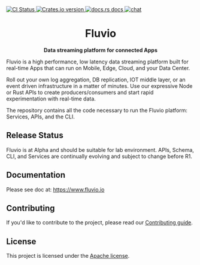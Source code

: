 <div>
   <!-- CI status -->
  <a href="https://github.com/infinyon/fluvio/actions">
    <img src="https://github.com/infinyon/fluvio/workflows/CI/badge.svg"
      alt="CI Status" />
  </a>
  <a href="https://crates.io/crates/fluvio">
    <img src="https://img.shields.io/crates/v/fluvio?style=flat-square"
    alt="Crates.io version" />
  </a>
   <!-- docs.rs docs -->
  <a href="https://docs.rs/fluvio">
    <img src="https://img.shields.io/badge/docs-latest-blue.svg?style=flat-square"
      alt="docs.rs docs" />
  </a>

  <a href="https://discordapp.com/invite/bBG2dTz">
    <img src="https://img.shields.io/discord/695712741381636168.svg?logo=discord&style=flat-square"
      alt="chat" />
  </a>
</div>



<h1 align="center">Fluvio</h1>
<div align="center">
 <strong>
   Data streaming platform for connected Apps
 </strong>
</div>



Fluvio is a high performance, low latency data streaming platform built for real-time Apps that can run on Mobile, Edge, Cloud, and your Data Center.

Roll out your own log aggregation, DB replication, IOT middle layer, or an event driven infrastructure in a matter of minutes. Use our expressive Node or Rust APIs to create producers/consumers and start rapid experimentation with real-time data.

The repository contains all the code necessary to run the Fluvio platform: Services, APIs, and the CLI.



## Release Status
Fluvio is at Alpha and should be suitable for lab environment. APIs, Schema, CLI, and Services are continually evolving and subject to change before R1.


## Documentation

Please see doc at: https://www.fluvio.io


## Contributing

If you'd like to contribute to the project, please read our [Contributing guide](CONTRIBUTING.md).

## License

This project is licensed under the [Apache license](LICENSE).

